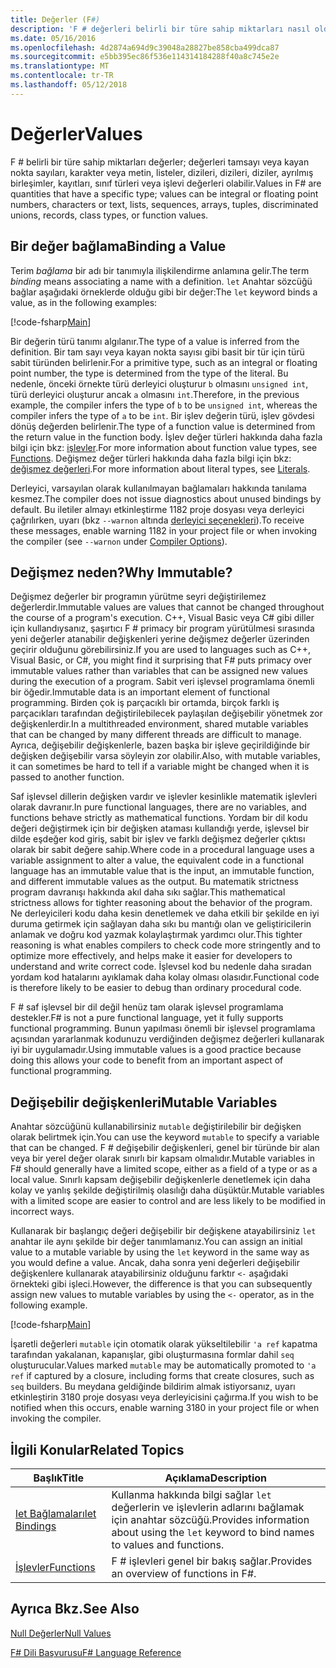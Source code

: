 ```yaml
---
title: Değerler (F#)
description: 'F # değerleri belirli bir türe sahip miktarları nasıl olduğunu öğrenin.'
ms.date: 05/16/2016
ms.openlocfilehash: 4d2874a694d9c39048a28827be858cba499dca87
ms.sourcegitcommit: e5bb395ec86f536e114314184288f40a8c745e2e
ms.translationtype: MT
ms.contentlocale: tr-TR
ms.lasthandoff: 05/12/2018
---
```

# <a name="values"></a><span data-ttu-id="2142c-103">Değerler</span><span class="sxs-lookup"><span data-stu-id="2142c-103">Values</span></span>

<span data-ttu-id="2142c-104">F # belirli bir türe sahip miktarları değerler; değerleri tamsayı veya kayan nokta sayıları, karakter veya metin, listeler, dizileri, dizileri, diziler, ayrılmış birleşimler, kayıtları, sınıf türleri veya işlevi değerleri olabilir.</span><span class="sxs-lookup"><span data-stu-id="2142c-104">Values in F# are quantities that have a specific type; values can be integral or floating point numbers, characters or text, lists, sequences, arrays, tuples, discriminated unions, records, class types, or function values.</span></span>


## <a name="binding-a-value"></a><span data-ttu-id="2142c-105">Bir değer bağlama</span><span class="sxs-lookup"><span data-stu-id="2142c-105">Binding a Value</span></span>
<span data-ttu-id="2142c-106">Terim *bağlama* bir adı bir tanımıyla ilişkilendirme anlamına gelir.</span><span class="sxs-lookup"><span data-stu-id="2142c-106">The term *binding* means associating a name with a definition.</span></span> <span data-ttu-id="2142c-107">`let` Anahtar sözcüğü bağlar aşağıdaki örneklerde olduğu gibi bir değer:</span><span class="sxs-lookup"><span data-stu-id="2142c-107">The `let` keyword binds a value, as in the following examples:</span></span>

[!code-fsharp[Main](../../../../samples/snippets/fsharp/lang-ref-1/snippet601.fs)]

<span data-ttu-id="2142c-108">Bir değerin türü tanımı algılanır.</span><span class="sxs-lookup"><span data-stu-id="2142c-108">The type of a value is inferred from the definition.</span></span> <span data-ttu-id="2142c-109">Bir tam sayı veya kayan nokta sayısı gibi basit bir tür için türü sabit türünden belirlenir.</span><span class="sxs-lookup"><span data-stu-id="2142c-109">For a primitive type, such as an integral or floating point number, the type is determined from the type of the literal.</span></span> <span data-ttu-id="2142c-110">Bu nedenle, önceki örnekte türü derleyici oluşturur `b` olmasını `unsigned int`, türü derleyici oluşturur ancak `a` olmasını `int`.</span><span class="sxs-lookup"><span data-stu-id="2142c-110">Therefore, in the previous example, the compiler infers the type of `b` to be `unsigned int`, whereas the compiler infers the type of `a` to be `int`.</span></span> <span data-ttu-id="2142c-111">Bir işlev değerin türü, işlev gövdesi dönüş değerden belirlenir.</span><span class="sxs-lookup"><span data-stu-id="2142c-111">The type of a function value is determined from the return value in the function body.</span></span> <span data-ttu-id="2142c-112">İşlev değer türleri hakkında daha fazla bilgi için bkz: [işlevler](../functions/index.md).</span><span class="sxs-lookup"><span data-stu-id="2142c-112">For more information about function value types, see [Functions](../functions/index.md).</span></span> <span data-ttu-id="2142c-113">Değişmez değer türleri hakkında daha fazla bilgi için bkz: [değişmez değerleri](../literals.md).</span><span class="sxs-lookup"><span data-stu-id="2142c-113">For more information about literal types, see [Literals](../literals.md).</span></span>

<span data-ttu-id="2142c-114">Derleyici, varsayılan olarak kullanılmayan bağlamaları hakkında tanılama kesmez.</span><span class="sxs-lookup"><span data-stu-id="2142c-114">The compiler does not issue diagnostics about unused bindings by default.</span></span> <span data-ttu-id="2142c-115">Bu iletiler almayı etkinleştirme 1182 proje dosyası veya derleyici çağrılırken, uyarı (bkz `--warnon` altında [derleyici seçenekleri](../compiler-options.md)).</span><span class="sxs-lookup"><span data-stu-id="2142c-115">To receive these messages, enable warning 1182 in your project file or when invoking the compiler (see `--warnon` under [Compiler Options](../compiler-options.md)).</span></span>

## <a name="why-immutable"></a><span data-ttu-id="2142c-116">Değişmez neden?</span><span class="sxs-lookup"><span data-stu-id="2142c-116">Why Immutable?</span></span>
<span data-ttu-id="2142c-117">Değişmez değerler bir programın yürütme seyri değiştirilemez değerlerdir.</span><span class="sxs-lookup"><span data-stu-id="2142c-117">Immutable values are values that cannot be changed throughout the course of a program's execution.</span></span> <span data-ttu-id="2142c-118">C++, Visual Basic veya C# gibi diller için kullandıysanız, şaşırtıcı F # primacy bir program yürütülmesi sırasında yeni değerler atanabilir değişkenleri yerine değişmez değerler üzerinden geçirir olduğunu görebilirsiniz.</span><span class="sxs-lookup"><span data-stu-id="2142c-118">If you are used to languages such as C++, Visual Basic, or C#, you might find it surprising that F# puts primacy over immutable values rather than variables that can be assigned new values during the execution of a program.</span></span> <span data-ttu-id="2142c-119">Sabit veri işlevsel programlama önemli bir öğedir.</span><span class="sxs-lookup"><span data-stu-id="2142c-119">Immutable data is an important element of functional programming.</span></span> <span data-ttu-id="2142c-120">Birden çok iş parçacıklı bir ortamda, birçok farklı iş parçacıkları tarafından değiştirilebilecek paylaşılan değişebilir yönetmek zor değişkenlerdir.</span><span class="sxs-lookup"><span data-stu-id="2142c-120">In a multithreaded environment, shared mutable variables that can be changed by many different threads are difficult to manage.</span></span> <span data-ttu-id="2142c-121">Ayrıca, değişebilir değişkenlerle, bazen başka bir işleve geçirildiğinde bir değişken değişebilir varsa söyleyin zor olabilir.</span><span class="sxs-lookup"><span data-stu-id="2142c-121">Also, with mutable variables, it can sometimes be hard to tell if a variable might be changed when it is passed to another function.</span></span>

<span data-ttu-id="2142c-122">Saf işlevsel dillerin değişken vardır ve işlevler kesinlikle matematik işlevleri olarak davranır.</span><span class="sxs-lookup"><span data-stu-id="2142c-122">In pure functional languages, there are no variables, and functions behave strictly as mathematical functions.</span></span> <span data-ttu-id="2142c-123">Yordam bir dil kodu değeri değiştirmek için bir değişken ataması kullandığı yerde, işlevsel bir dilde eşdeğer kod giriş, sabit bir işlev ve farklı değişmez değerler çıktısı olarak bir sabit değere sahip.</span><span class="sxs-lookup"><span data-stu-id="2142c-123">Where code in a procedural language uses a variable assignment to alter a value, the equivalent code in a functional language has an immutable value that is the input, an immutable function, and different immutable values as the output.</span></span> <span data-ttu-id="2142c-124">Bu matematik strictness program davranışı hakkında akıl daha sıkı sağlar.</span><span class="sxs-lookup"><span data-stu-id="2142c-124">This mathematical strictness allows for tighter reasoning about the behavior of the program.</span></span> <span data-ttu-id="2142c-125">Ne derleyicileri kodu daha kesin denetlemek ve daha etkili bir şekilde en iyi duruma getirmek için sağlayan daha sıkı bu mantığı olan ve geliştiricilerin anlamak ve doğru kod yazmak kolaylaştırmak yardımcı olur.</span><span class="sxs-lookup"><span data-stu-id="2142c-125">This tighter reasoning is what enables compilers to check code more stringently and to optimize more effectively, and helps make it easier for developers to understand and write correct code.</span></span> <span data-ttu-id="2142c-126">İşlevsel kod bu nedenle daha sıradan yordam kod hatalarını ayıklamak daha kolay olması olasıdır.</span><span class="sxs-lookup"><span data-stu-id="2142c-126">Functional code is therefore likely to be easier to debug than ordinary procedural code.</span></span>

<span data-ttu-id="2142c-127">F # saf işlevsel bir dil değil henüz tam olarak işlevsel programlama destekler.</span><span class="sxs-lookup"><span data-stu-id="2142c-127">F# is not a pure functional language, yet it fully supports functional programming.</span></span> <span data-ttu-id="2142c-128">Bunun yapılması önemli bir işlevsel programlama açısından yararlanmak kodunuzu verdiğinden değişmez değerleri kullanarak iyi bir uygulamadır.</span><span class="sxs-lookup"><span data-stu-id="2142c-128">Using immutable values is a good practice because doing this allows your code to benefit from an important aspect of functional programming.</span></span>


## <a name="mutable-variables"></a><span data-ttu-id="2142c-129">Değişebilir değişkenleri</span><span class="sxs-lookup"><span data-stu-id="2142c-129">Mutable Variables</span></span>
<span data-ttu-id="2142c-130">Anahtar sözcüğünü kullanabilirsiniz `mutable` değiştirilebilir bir değişken olarak belirtmek için.</span><span class="sxs-lookup"><span data-stu-id="2142c-130">You can use the keyword `mutable` to specify a variable that can be changed.</span></span> <span data-ttu-id="2142c-131">F # değişebilir değişkenleri, genel bir türünde bir alan veya bir yerel değer olarak sınırlı bir kapsam olmalıdır.</span><span class="sxs-lookup"><span data-stu-id="2142c-131">Mutable variables in F# should generally have a limited scope, either as a field of a type or as a local value.</span></span> <span data-ttu-id="2142c-132">Sınırlı kapsam değişebilir değişkenlerle denetlemek için daha kolay ve yanlış şekilde değiştirilmiş olasılığı daha düşüktür.</span><span class="sxs-lookup"><span data-stu-id="2142c-132">Mutable variables with a limited scope are easier to control and are less likely to be modified in incorrect ways.</span></span>

<span data-ttu-id="2142c-133">Kullanarak bir başlangıç değeri değişebilir bir değişkene atayabilirsiniz `let` anahtar ile aynı şekilde bir değer tanımlamanız.</span><span class="sxs-lookup"><span data-stu-id="2142c-133">You can assign an initial value to a mutable variable by using the `let` keyword in the same way as you would define a value.</span></span> <span data-ttu-id="2142c-134">Ancak, daha sonra yeni değerleri değişebilir değişkenlere kullanarak atayabilirsiniz olduğunu farktır `<-` aşağıdaki örnekteki gibi işleci.</span><span class="sxs-lookup"><span data-stu-id="2142c-134">However, the difference is that you can subsequently assign new values to mutable variables by using the `<-` operator, as in the following example.</span></span>

[!code-fsharp[Main](../../../../samples/snippets/fsharp/lang-ref-1/snippet602.fs)]

<span data-ttu-id="2142c-135">İşaretli değerleri `mutable` için otomatik olarak yükseltilebilir `'a ref` kapatma tarafından yakalanan, kapanışlar, gibi oluşturmasına formlar dahil `seq` oluşturucular.</span><span class="sxs-lookup"><span data-stu-id="2142c-135">Values marked `mutable` may be automatically promoted to `'a ref` if captured by a closure, including forms that create closures, such as `seq` builders.</span></span> <span data-ttu-id="2142c-136">Bu meydana geldiğinde bildirim almak istiyorsanız, uyarı etkinleştirin 3180 proje dosyası veya derleyicisini çağırma.</span><span class="sxs-lookup"><span data-stu-id="2142c-136">If you wish to be notified when this occurs, enable warning 3180 in your project file or when invoking the compiler.</span></span>
    
## <a name="related-topics"></a><span data-ttu-id="2142c-137">İlgili Konular</span><span class="sxs-lookup"><span data-stu-id="2142c-137">Related Topics</span></span>


|<span data-ttu-id="2142c-138">Başlık</span><span class="sxs-lookup"><span data-stu-id="2142c-138">Title</span></span>|<span data-ttu-id="2142c-139">Açıklama</span><span class="sxs-lookup"><span data-stu-id="2142c-139">Description</span></span>|
|-----|-----------|
|[<span data-ttu-id="2142c-140">let Bağlamaları</span><span class="sxs-lookup"><span data-stu-id="2142c-140">let Bindings</span></span>](../functions/let-bindings.md)|<span data-ttu-id="2142c-141">Kullanma hakkında bilgi sağlar `let` değerlerin ve işlevlerin adlarını bağlamak için anahtar sözcüğü.</span><span class="sxs-lookup"><span data-stu-id="2142c-141">Provides information about using the `let` keyword to bind names to values and functions.</span></span>|
|[<span data-ttu-id="2142c-142">İşlevler</span><span class="sxs-lookup"><span data-stu-id="2142c-142">Functions</span></span>](../functions/index.md)|<span data-ttu-id="2142c-143">F # işlevleri genel bir bakış sağlar.</span><span class="sxs-lookup"><span data-stu-id="2142c-143">Provides an overview of functions in F#.</span></span>|

## <a name="see-also"></a><span data-ttu-id="2142c-144">Ayrıca Bkz.</span><span class="sxs-lookup"><span data-stu-id="2142c-144">See Also</span></span>
[<span data-ttu-id="2142c-145">Null Değerler</span><span class="sxs-lookup"><span data-stu-id="2142c-145">Null Values</span></span>](null-Values.md)

[<span data-ttu-id="2142c-146">F# Dili Başvurusu</span><span class="sxs-lookup"><span data-stu-id="2142c-146">F# Language Reference</span></span>](../index.md)
